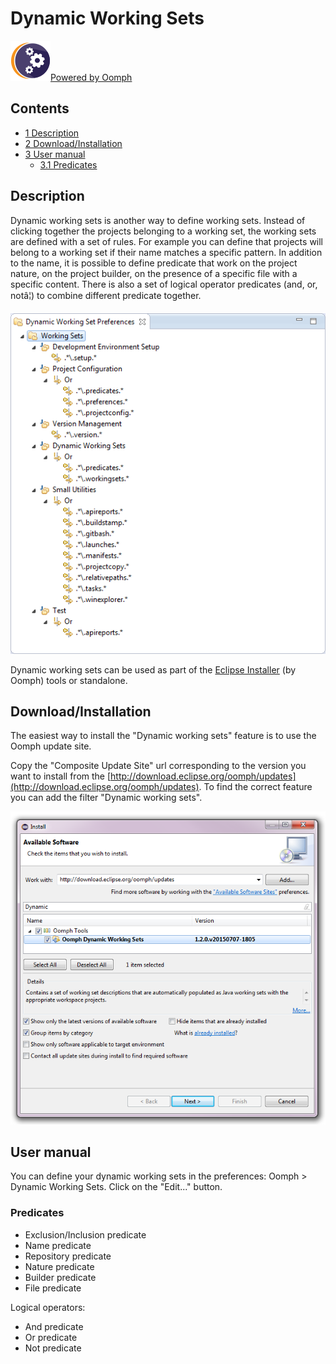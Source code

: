 

Dynamic Working Sets
====================

[![Oomph Project Logo.png](https://raw.githubusercontent.com/vogella/oomph/master/docs/images/Oomph_Project_Logo.png)](/Oomph "Oomph")[Powered by Oomph](/Oomph "Oomph")

Contents
--------

*   [1 Description](#Description)
*   [2 Download/Installation](#Download.2FInstallation)
*   [3 User manual](#User-manual)
    *   [3.1 Predicates](#Predicates)

Description
-----------

Dynamic working sets is another way to define working sets. Instead of clicking together the projects belonging to a working set, the working sets are defined with a set of rules. For example you can define that projects will belong to a working set if their name matches a specific pattern. In addition to the name, it is possible to define predicate that work on the project nature, on the project builder, on the presence of a specific file with a specific content. There is also a set of logical operator predicates (and, or, notâ¦) to combine different predicate together.

![Dynamic Working Set Preferences Editor.png](https://raw.githubusercontent.com/vogella/oomph/master/docs/images/Dynamic_Working_Set_Preferences_Editor.png)

Dynamic working sets can be used as part of the [Eclipse Installer](Eclipse_Installer.md "Eclipse Installer") (by Oomph) tools or standalone.

Download/Installation
---------------------

The easiest way to install the "Dynamic working sets" feature is to use the Oomph update site.

Copy the "Composite Update Site" url corresponding to the version you want to install from the [http://download.eclipse.org/oomph/updates](http://download.eclipse.org/oomph/updates). To find the correct feature you can add the filter "Dynamic working sets".

![Install Dynamic Working Sets.png](https://raw.githubusercontent.com/vogella/oomph/master/docs/images/Install_Dynamic_Working_Sets.png)

User manual
-----------

You can define your dynamic working sets in the preferences: Oomph > Dynamic Working Sets. Click on the "Edit..." button.

### Predicates

*   Exclusion/Inclusion predicate
*   Name predicate
*   Repository predicate
*   Nature predicate
*   Builder predicate
*   File predicate

Logical operators:

*   And predicate
*   Or predicate
*   Not predicate

